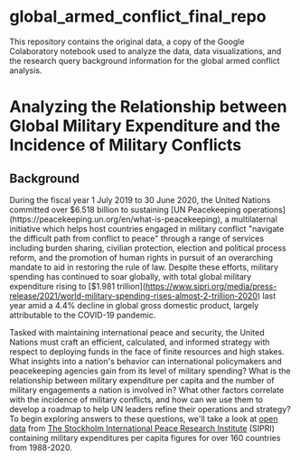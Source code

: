 # global_armed_conflict_final_repo
This repository contains the original data, a copy of the Google Colaboratory notebook used to analyze the data, data visualizations, and the research query background information for the global armed conflict analysis.

# Analyzing the Relationship between Global Military Expenditure and the Incidence of Military Conflicts 

## Background
During the fiscal year 1 July 2019 to 30 June 2020, the United Nations committed over $6.518 billion to sustaining [UN Peacekeeping operations](https://peacekeeping.un.org/en/what-is-peacekeeping), a multilaternal initiative which helps host countries engaged in military conflict "navigate the difficult path from conflict to peace" through a range of services including burden sharing, civilian protection, election and political process reform, and the promotion of human rights in pursuit of an overarching mandate to aid in restoring the rule of law. Despite these efforts, military spending has continued to soar globally, with total global military expenditure rising to [$1.981 trillion](https://www.sipri.org/media/press-release/2021/world-military-spending-rises-almost-2-trillion-2020) last year amid a 4.4% decline in global gross domestic product, largely attributable to the COVID-19 pandemic.

Tasked with maintaining international peace and security, the United Nations must craft an efficient, calculated, and informed strategy with respect to deploying funds in the face of finite resources and high stakes. What insights into a nation's behavior can international policymakers and peacekeeping agencies gain from  its level of military spending? What is the relationship between military expenditure per capita and the number of military engagements a nation is involved in? What other factors correlate with the incidence of military conflicts, and how can we use them to develop a roadmap to help UN leaders refine their operations and strategy? To begin exploring answers to these questions, we'll take a look at [open data](https://www.sipri.org/databases/milex) from [The Stockholm International Peace Research Institute](https://www.sipri.org) (SIPRI) containing military expenditures per capita figures for over 160 countries from 1988-2020.
